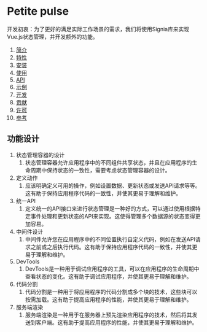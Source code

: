 # Petite pulse

开发初衷：为了更好的满足实际工作场景的需求，我们将使用Signia库来实现Vue.js状态管理，并开发额外的功能。

1. [简介](#简介)
2. [特性](#特性)
3. [安装](#安装)
4. [使用](#使用)
5. [API](#API)
6. [示例](#示例)
7. [开发](#开发)
8. [贡献](#贡献)
9. [许可](#许可)
10. [参考](#参考)


## 功能设计
1. 状态管理容器的设计 
   1. 状态管理容器允许应用程序中的不同组件共享状态，并且在应用程序的生命周期中保持状态的一致性，需要考虑状态管理容器的设计。
2. 定义动作
   1. 应该明确定义可用的操作，例如设置数据、更新状态或发送API请求等等。这有助于保持应用程序代码的一致性，并使其更易于理解和维护。
3. 统一API
   1. 定义统一的API接口来进行状态管理是一种好的方式，可以通过使用根据特定事件处理和更新状态的API来实现。这使得管理多个数据源的状态变得更加容易。
4. 中间件设计 
   1. 中间件允许您在应用程序中的不同位置执行自定义代码，例如在发送API请求之前或之后执行代码。这有助于保持应用程序代码的一致性，并使其更易于理解和维护。
5. DevTools 
   1. DevTools是一种用于调试应用程序的工具，可以在应用程序的生命周期中查看状态的变化。这有助于调试应用程序，并使其更易于理解和维护。
6. 代码分割 
   1. 代码分割是一种用于将应用程序的代码分割成多个块的技术，这些块可以按需加载。这有助于提高应用程序的性能，并使其更易于理解和维护。
7. 服务端渲染 
   1. 服务端渲染是一种用于在服务器上预先渲染应用程序的技术，然后将其发送到客户端。这有助于提高应用程序的性能，并使其更易于理解和维护。
